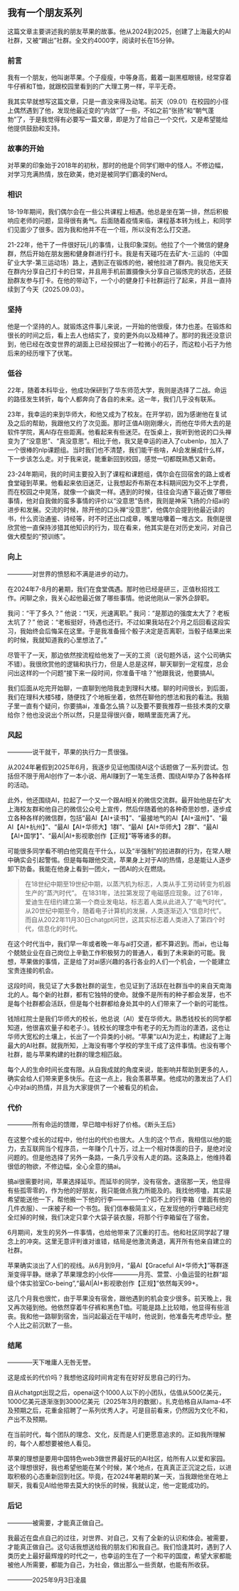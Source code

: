 ## 我有一个朋友系列

这篇文章主要讲述我的朋友苹果的故事。他从2024到2025，创建了上海最大的AI社群，又被“踢出”社群。全文约4000字，阅读时长在15分钟。

### 前言

我有一个朋友，他叫谢苹果。个子瘦瘦，中等身高，戴着一副黑框眼镜，经常穿着牛仔裤和T恤，就跟校园里看到的广大理工男一样，平平无奇。

我其实早就想写这篇文章，只是一直没来得及动笔。前天（09.01）在校园的小径上偶然遇到了他，发现他最近变的“内敛”了一些，不如之前“张扬”和“朝气蓬勃”了，于是我觉得有必要写一篇文章，即是为了给自己一个交代，又是希望能给他提供鼓励和支持。

### 故事的开始

对苹果的印象始于2018年的初秋，那时的他是个同学们眼中的怪人。不修边幅，对学习充满热情，放在欧美，绝对是被同学们霸凌的Nerd。

### 相识

18-19年期间，我们偶尔会在一些公共课程上相遇。他总是坐在第一排，然后积极响应老师的问题，显得很有勇气。后面随着疫情来临，课程基本转为线上，和同学们见面少了很多。因为我和他并不在一个班，所以没有怎么打交道。

21-22年，他干了一件很好玩儿的事情，让我印象深刻。他拉了个一个微信的健身群，然后开始在朋友圈和健身群进行打卡。我是有天碰巧在去矿大-三运的（中国矿业大学-第三运动场）路上，遇到正在锻炼的他，被他拉进了群内。我见他天天在群内分享自己打卡的日常，并且用手机前置摄像头分享自己锻炼完的状态，还鼓励群友参与打卡。在他的带动下，一个小的健身打卡社群运行了起来，并且一直持续到了今天（2025.09.03）。

### 坚持

他是一个坚持的人。就锻炼这件事儿来说，一开始的他很瘦，体力也差。在锻炼和很长的时间之后，看上去人也结实了，变的更外向以及精神了。那时的我还没意识到，他已经在改变世界的湖面上已经投掷出了一粒微小的石子，而这粒小石子为他后来的经历埋下了伏笔。

### 低谷

22年，随着本科毕业，他成功保研到了华东师范大学，我则是选择了二战。命运的路径发生转折，每个人都奔向了各自的未来。这一年，我们几乎没有联系。

23年，我幸运的来到华师大，和他又成为了校友。在开学初，因为感谢他在复试及之后的帮助，我跟他又约了次见面。那时正值AI刚刚爆火，而他在华师大去的是软件学院，离AI存在些距离。他看起来有些迷茫。在饭桌上，我听到他说的口头禅变为了“没意思”、“真没意思”。相比于他，我又是幸运的进入了cubenlp，加入了一个很棒的nlp课题组。当时我们也不清楚，我们能干些啥，AI会发展成什么样，下一步该怎么走。对于我来说，能重新回到校园，感觉一切都既熟悉又新奇。

23-24年期间，我的时间主要投入到了课程和课题组，偶尔会在回宿舍的路上或者食堂碰到苹果。他看起来依旧迷茫，让我想起乔布斯在本科期间因为交不上学费，而在校园之中晃荡，就像一个幽灵一样。遇到的时候，往往会沟通下最近做了哪些事情，他对自我做的蛮多事情的评价以“没意思”告终，我则是神采飞扬的介绍ai的进步和发展。交流的时候，除开他的口头禅“没意思”，他偶尔会提到他最近读的书，什么资治通鉴、诗经等，时不时还出口成章，嘴里咕囔着一堆古文。我倒是很欣赏他一直保持涉猎其他知识的行为，现在看来，他其实是在对历史发问，对自己做大模型的“预训练”。

### 向上
————对世界的愤怒和不满是进步的动力。

在2024年7-8月的暑期，我们在食堂偶遇。那时他已经是研三，正值秋招找工作。闲聊之余，我关心起他最近做了哪些事情。他说他刚从一家外企辞职。

我问：“干了多久？”
他说：“1天，光速离职。”
我问：“是那边的强度太大了？老板太坑了？”
他说：“老板挺好，待遇也还行。不过如果我站在2个月之后回看这段实习，我始终会后悔呆在这里。于是我准备摇个骰子决定是否离职，当骰子结果出来的时候，我就知道我的心里想法了。”

尽管干了一天，那边依然按流程给他发了一天的工资（说句题外话，这个公司确实不错）。我很欣赏他的逻辑和执行力，但是人总是这样，聊天聊到一定程度，总会问出这样的一个问题“接下来一段时间，你准备干啥？”他跟我说，他要搞AI。

我们后面从吃完开始聊，一直聊到他陪我走到理科大楼。聊的时间很长，到后面，我们在理科大楼5楼，随便找了个地板坐着，依然在聊他的想法和我的看法。我脑子里一直有个疑问，你要搞ai，准备怎么搞？以及要不要我推荐一些技术类的文章给你？他也没说出个所以然，只是显得很兴奋，眼睛里面充满了光。

### 风起
————说干就干，苹果的执行力一贯很强。

从2024年暑假到2025年6月，我逐步见证他围绕AI这个话题做了一系列尝试。包括但不限于用AI创作了一本小说、用AI赚到了一笔生活费、围绕AI举办了各种各样的活动。

此外，他还围绕AI，拉起了一个又一个跟AI相关的微信交流群。最开始他是在矿大上海校友群和他自己的微信公众号上宣传，然后伴随着他的各种奇思妙想，逐步成立各种各样的微信群，包括“最AI【AI+读书】”、“最接地气的AI【AI+温州】”、“最AI【AI+杭州】”、“最AI【AI+华师大】1群”、“最AI【AI+华师大】2群”、“最AI【AI+国学】”、“最AI|AI+影视歌创作【正规】”等等诸多的群。

可能很多同学看不明白他究竟在干什么，以及“半强制”的拉进群的行为，在常人眼中确实会引起警惕。但是每每跟他交流，苹果身上对于AI的热情，总是能让人逐步卸下防备。我能在他身上看到一团火，一团AI的火在燃烧。

>在18世纪中期至19世纪中期，以蒸汽机为标志，人类从手工劳动转变为机器生产的“蒸汽时代”。
>在1831年，法拉第发现了电磁感应现象。过了61年，爱迪生在纽约建立第一个商业发电站，标志着人类从此进入了“电气时代”。
>从20世纪中期至今，随着电子计算机的发展，人类逐渐迈入“信息时代”。
>而自从2022年11月30日chatgpt问世，这其实标志着人类进入了第四个时代，信息化的时代。


在这个时代当中，我们早一年或者晚一年与ai打交道，都不算迟到。而ai，也让每个兢兢业业在自己岗位上辛勤工作积极努力的普通人，看到了未来新的可能。我想，苹果做的事情，正是给了对ai感兴趣的各行各业的人们一个机会，一个能建立宝贵连接的机会。

这段时间，我见证了大多数社群的诞生，也见证到了活跃在社群当中的来自天南海北的人。每个新的社群，都有它独特的使命。就像不是所有的种子都会发芽，也不是每个社群都会活跃，但是每个社群都给身处其中的人们带来了一个新的可能性。

钱旭红院士是我们华师大的校长，他总说（AI）爱在华师大。熟悉钱校长的同学都知道，他很喜欢量子和老子:）。钱校长的理念中有老子的无为而治的潇洒，这也让华师大宽松的土壤上，长出了一个异类的小树。“苹果”以AI为泥土，构建起了上海最大的AI社群。就我所知，上海没有哪个学校的学生干成了这件事情。也没有哪个社群，能与苹果构建的社群的理念相匹敌。

每个人的生命时间长度有限。从自我成就的角度来说，能影响并帮助到更多的人，确实会给人们带来更多快乐。在这一点上，我会羡慕苹果。他成功的激发出了人们心中对ai的热情，并且为大家提供了一个被看见的机会。

### 代价
————所有命运的馈赠，早已暗中标好了价格。《断头王后》

在这整个成长的过程中，他付出的代价也很大。人生的这个节点，我相信以他的能力，去互联网当个程序员，一年赚个几十万，过上一个相对体面的日子，是绝对没问题的。但是他选择了另外一条路，一条几乎没有人走的路。这条路上，他维持着很低的物欲，不修边幅，全心全意的搞ai。

搞ai很需要时间，苹果选择延毕。而延毕的同学，没有宿舍。退宿那一天，他显得有些孤零零的，作为他的好朋友，我只能做点我力所能及的。我找他唠嗑，其实是希望能送他一下，帮他搬一下他的行李————一个扣不上的行李箱（里面有他的几件衣服）、一床被子和一个书包。我们信奉极简主义，在发现他的行李箱已经完全烂掉的时候，我们决定只拿个大袋子装衣服，将那个行李箱留在了宿舍。

6月期间，发生的另外一件事情，也给他带来了沉重的打击。他和社区同学起了理念上的冲突。这里无意评判谁对谁错，结局是他激流勇退，离开所有他亲自建立的社群。

苹果确实淡出了人们的视线。从6月到9月，“最AI【Graceful AI+华师大】”等群逐渐变得平静。继承了苹果理念的小伙伴————月亮、萱萱、小鱼运营的社群“超级个体实验室Co-being”,“最AI|AI+影视歌创作【正规】”依然每天99+。

这几个月我也很忙，由于苹果没有宿舍，跟他遇到的机会变少很多。前天晚上，我又再次碰到他。他依然穿着牛仔裤和黑色T恤。可能是路上比较暗，他显得有些沮丧。我和他一路聊到宿舍，当问起最近在干啥时，他说到，他准备先考虑毕业。整个人比之前沉默了一些。

### 结尾
————天下唯庸人无咎无誉。

这是成长的代价吗？我想他这段时间肯定有在好好反思自己的行为。

自从chatgpt出现之后，openai这个1000人以下的小团队，估值从500亿美元，1000亿美元逐渐涨到3000亿美元（2025年3月的数据）。扎克伯格自从llama-4不及预期之后，花重金招聘了一系列优秀人才。可是目前看来，仍然因为文化不和，产出不及预期。

在当前时代，每个团队的理念、文化，反而是人们更愿意追求的。正如我所理解的，每个人都想要被他人看见。

苹果的理想是要用中国特色web3做世界最好玩的AI社区，给所有人以爱和家园。这个理想很好，我也希望他能在某个时候，某个地点，在真真正正沉淀之后，以进取积极的心态重新回到社区。毕竟，在2024年暑期的某一天，当我跟他坐在地上聊天，我看见AI给他带去莫大的快乐的时候，我就认定，他一定能成功的。


### 后记
————被需要，才能真正做自己。

我最近在盘点自己的过往，对世界、对自己，又有了全新的认识和体会。被需要，才能真正做自己。这句话我想送给我的朋友们和我自己。我们恰逢其时，遇到了人类历史上最好最辉煌的时代之一，也幸运的生在了一个和平的国度，希望大家都能被他人所需要，都能为自己，为社会，做出那么一些贡献，也能有所收获。

————2025年9月3日凌晨